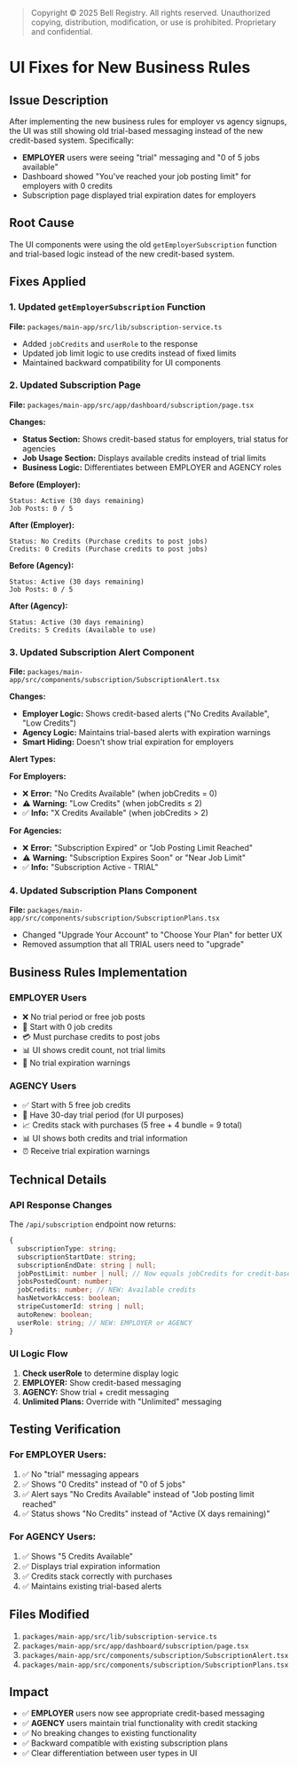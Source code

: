 > Copyright © 2025 Bell Registry. All rights reserved.
> Unauthorized copying, distribution, modification, or use is prohibited.
> Proprietary and confidential.
>

# UI Fixes for New Business Rules

## Issue Description

After implementing the new business rules for employer vs agency signups, the UI was still showing old trial-based messaging instead of the new credit-based system. Specifically:

- **EMPLOYER** users were seeing "trial" messaging and "0 of 5 jobs available"
- Dashboard showed "You've reached your job posting limit" for employers with 0 credits
- Subscription page displayed trial expiration dates for employers

## Root Cause

The UI components were using the old `getEmployerSubscription` function and trial-based logic instead of the new credit-based system.

## Fixes Applied

### 1. Updated `getEmployerSubscription` Function
**File:** `packages/main-app/src/lib/subscription-service.ts`

- Added `jobCredits` and `userRole` to the response
- Updated job limit logic to use credits instead of fixed limits
- Maintained backward compatibility for UI components

### 2. Updated Subscription Page
**File:** `packages/main-app/src/app/dashboard/subscription/page.tsx`

**Changes:**
- **Status Section:** Shows credit-based status for employers, trial status for agencies
- **Job Usage Section:** Displays available credits instead of trial limits
- **Business Logic:** Differentiates between EMPLOYER and AGENCY roles

**Before (Employer):**
```
Status: Active (30 days remaining)
Job Posts: 0 / 5
```

**After (Employer):**
```
Status: No Credits (Purchase credits to post jobs)
Credits: 0 Credits (Purchase credits to post jobs)
```

**Before (Agency):**
```
Status: Active (30 days remaining)  
Job Posts: 0 / 5
```

**After (Agency):**
```
Status: Active (30 days remaining)
Credits: 5 Credits (Available to use)
```

### 3. Updated Subscription Alert Component
**File:** `packages/main-app/src/components/subscription/SubscriptionAlert.tsx`

**Changes:**
- **Employer Logic:** Shows credit-based alerts ("No Credits Available", "Low Credits")
- **Agency Logic:** Maintains trial-based alerts with expiration warnings
- **Smart Hiding:** Doesn't show trial expiration for employers

**Alert Types:**

**For Employers:**
- ❌ **Error:** "No Credits Available" (when jobCredits = 0)
- ⚠️ **Warning:** "Low Credits" (when jobCredits ≤ 2)
- ✅ **Info:** "X Credits Available" (when jobCredits > 2)

**For Agencies:**
- ❌ **Error:** "Subscription Expired" or "Job Posting Limit Reached"
- ⚠️ **Warning:** "Subscription Expires Soon" or "Near Job Limit"
- ✅ **Info:** "Subscription Active - TRIAL"

### 4. Updated Subscription Plans Component
**File:** `packages/main-app/src/components/subscription/SubscriptionPlans.tsx`

- Changed "Upgrade Your Account" to "Choose Your Plan" for better UX
- Removed assumption that all TRIAL users need to "upgrade"

## Business Rules Implementation

### EMPLOYER Users
- ❌ No trial period or free job posts
- 🔢 Start with 0 job credits
- 💳 Must purchase credits to post jobs
- 📊 UI shows credit count, not trial limits
- 🚫 No trial expiration warnings

### AGENCY Users  
- ✅ Start with 5 free job credits
- 📅 Have 30-day trial period (for UI purposes)
- 📈 Credits stack with purchases (5 free + 4 bundle = 9 total)
- 📊 UI shows both credits and trial information
- ⏰ Receive trial expiration warnings

## Technical Details

### API Response Changes
The `/api/subscription` endpoint now returns:
```typescript
{
  subscriptionType: string;
  subscriptionStartDate: string;
  subscriptionEndDate: string | null;
  jobPostLimit: number | null; // Now equals jobCredits for credit-based
  jobsPostedCount: number;
  jobCredits: number; // NEW: Available credits
  hasNetworkAccess: boolean;
  stripeCustomerId: string | null;
  autoRenew: boolean;
  userRole: string; // NEW: EMPLOYER or AGENCY
}
```

### UI Logic Flow
1. **Check userRole** to determine display logic
2. **EMPLOYER:** Show credit-based messaging
3. **AGENCY:** Show trial + credit messaging
4. **Unlimited Plans:** Override with "Unlimited" messaging

## Testing Verification

### For EMPLOYER Users:
1. ✅ No "trial" messaging appears
2. ✅ Shows "0 Credits" instead of "0 of 5 jobs"
3. ✅ Alert says "No Credits Available" instead of "Job posting limit reached"
4. ✅ Status shows "No Credits" instead of "Active (X days remaining)"

### For AGENCY Users:
1. ✅ Shows "5 Credits Available"
2. ✅ Displays trial expiration information
3. ✅ Credits stack correctly with purchases
4. ✅ Maintains existing trial-based alerts

## Files Modified

1. `packages/main-app/src/lib/subscription-service.ts`
2. `packages/main-app/src/app/dashboard/subscription/page.tsx`
3. `packages/main-app/src/components/subscription/SubscriptionAlert.tsx`
4. `packages/main-app/src/components/subscription/SubscriptionPlans.tsx`

## Impact

- ✅ **EMPLOYER** users now see appropriate credit-based messaging
- ✅ **AGENCY** users maintain trial functionality with credit stacking
- ✅ No breaking changes to existing functionality
- ✅ Backward compatible with existing subscription plans
- ✅ Clear differentiation between user types in UI
